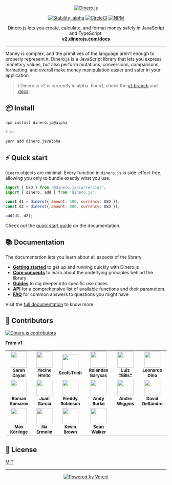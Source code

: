 <p align="center">
  <a href="https://v2.dinerojs.com/docs">
    <img alt="Dinero.js" src="https://raw.githubusercontent.com/dinerojs/dinero.js/main/.github/banner.png">
  </a>
</p>

<p align="center">
  <a href="https://www.npmjs.com/package/dinero.js?activeTab=versions"><img alt="Stability: alpha" src="https://img.shields.io/badge/stability-alpha-f4d03f.svg" /></a>
  <a href="https://circleci.com/gh/dinerojs/dinero.js"><img alt="CircleCI" src="https://img.shields.io/circleci/build/gh/dinerojs/dinero.js"></a>
  <a href="https://github.com/dinerojs/dinero.js/blob/master/LICENSE"><img alt="NPM" src="https://img.shields.io/npm/l/dinero.js"></a>
</p>

<p align="center">
  Dinero.js lets you create, calculate, and format money safely in JavaScript and TypeScript.<br>
  <a href="https://v2.dinerojs.com/docs"><strong>v2.dinerojs.com/docs</strong></a>
</p>

---

Money is complex, and the primitives of the language aren't enough to properly represent it. Dinero.js is a JavaScript library that lets you express monetary values, but also perform mutations, conversions, comparisons, formatting, and overall make money manipulation easier and safer in your application.

> ℹ️ Dinero.js v2 is currently in alpha. For v1, check the [`v1` branch](https://github.com/dinerojs/dinero.js/tree/v1) and [docs](https://v1.dinerojs.com/).

## 📦 Install

```sh
npm install dinero.js@alpha

# or

yarn add dinero.js@alpha
```

## ⚡️ Quick start

`Dinero` objects are minimal. Every function in `dinero.js` is side-effect free, allowing you only to bundle exactly what you use.

```js
import { USD } from '@dinero.js/currencies';
import { dinero, add } from 'dinero.js';

const d1 = dinero({ amount: 500, currency: USD });
const d2 = dinero({ amount: 800, currency: USD });

add(d1, d2);
```

Check out the [quick start guide](https://v2.dinerojs.com/docs/getting-started/quick-start) on the documentation.

## 📚 Documentation

The documentation lets you learn about all aspects of the library.

- [**Getting started**](https://v2.dinerojs.com/docs/getting-started/quick-start) to get up and running quickly with Dinero.js
- [**Core concepts**](https://v2.dinerojs.com/docs/core-concepts/amount) to learn about the underlying principles behind the library
- [**Guides**](https://v2.dinerojs.com/docs/guides/using-different-amount-types) to dig deeper into specific use cases.
- [**API**](https://v2.dinerojs.com/docs/api/mutations/add) for a comprehensive list of available functions and their parameters.
- [**FAQ**](https://v2.dinerojs.com/docs/faq/does-dinerojs-support-cryptocurrencies) for common answers to questions you might have

Visit the [full documentation](https://v2.dinerojs.com/docs) to know more.

## 👥 Contributors

[![Dinero.js contributors](https://contrib.rocks/image?repo=dinerojs/dinero.js)](https://github.com/dinerojs/dinero.js/graphs/contributors)

**From v1**

<table>
  <tbody>
    <tr>
      <td align="center">
        <a href="https://sarahdayan.dev" rel="nofollow"
          ><img
            src="https://avatars1.githubusercontent.com/u/5370675?v=4"
            alt=""
            width="50"
            height="50"
          /><br /><sub><b>Sarah Dayan</b></sub></a
        >
      </td>
      <td align="center">
        <a href="https://github.com/yacinehmito"
          ><img
            src="https://avatars1.githubusercontent.com/u/6893840?v=4"
            alt=""
            width="50"
            height="50"
          /><br /><sub><b>Yacine Hmito</b></sub></a
        >
      </td>
      <td align="center">
        <a href="https://github.com/scotttrinh"
          ><img
            src="https://avatars1.githubusercontent.com/u/1682194?v=4"
            alt=""
            width="50"
            height="50"
          /><br /><sub><b>Scott Trinh</b></sub></a
        >
      </td>
      <td align="center">
        <a href="https://rolandasb.com" rel="nofollow"
          ><img
            src="https://avatars0.githubusercontent.com/u/1409998?v=4"
            alt=""
            width="50"
            height="50"
          /><br /><sub><b>Rolandas Barysas</b></sub></a
        >
      </td>
      <td align="center">
        <a href="https://www.luizpb.com/en/" rel="nofollow"
          ><img
            src="https://avatars1.githubusercontent.com/u/1798830?v=4"
            alt=""
            width="50"
            height="50"
          /><br /><sub><b>Luiz "Bills"</b></sub></a
        >
      </td>
      <td align="center">
        <a href="https://kunst.com.br" rel="nofollow"
          ><img
            src="https://avatars2.githubusercontent.com/u/8649362?v=4"
            alt=""
            width="50"
            height="50"
          /><br /><sub><b>Leonardo Dino</b></sub></a
        >
      </td>
    </tr>
    <tr>
      <td align="center">
        <a href="https://www.kizu.ru/" rel="nofollow"
          ><img
            src="https://avatars3.githubusercontent.com/u/177485?v=4"
            alt=""
            width="50"
            height="50"
          /><br /><sub><b>Roman Komarov</b></sub></a
        >
      </td>
      <td align="center">
        <a href="http://jotaoncode.com/" rel="nofollow"
          ><img
            src="https://avatars3.githubusercontent.com/u/4575026?v=4"
            alt=""
            width="50"
            height="50"
          /><br /><sub><b>Juan Garcia</b></sub></a
        >
      </td>
      <td align="center">
        <a href="https://github.com/frobinsonj"
          ><img
            src="https://avatars3.githubusercontent.com/u/16726902?v=4"
            alt=""
            width="50"
            height="50"
          /><br /><sub><b>Freddy Robinson</b></sub></a
        >
      </td>
      <td align="center">
        <a href="https://twitter.com/andybrk" rel="nofollow"
          ><img
            src="https://avatars0.githubusercontent.com/u/273857?v=4"
            alt=""
            width="50"
            height="50"
          /><br /><sub><b>Andy Burke</b></sub></a
        >
      </td>
      <td align="center">
        <a href="https://github.com/andrewiggins"
          ><img
            src="https://avatars3.githubusercontent.com/u/459878?v=4"
            alt=""
            width="50"
            height="50"
          /><br /><sub><b>Andre Wiggins</b></sub></a
        >
      </td>
      <td align="center">
        <a href="https://desandro.com" rel="nofollow"
          ><img
            src="https://avatars0.githubusercontent.com/u/85566?v=4"
            alt=""
            width="50"
            height="50"
          /><br /><sub><b>David DeSandro</b></sub></a
        >
      </td>
    </tr>
    <tr>
      <td align="center">
        <a href="http://maxk.se" rel="nofollow"
          ><img
            src="https://avatars1.githubusercontent.com/u/19932622?v=4"
            alt=""
            width="50"
            height="50"
          /><br /><sub><b>Max Körlinge</b></sub></a
        >
      </td>
      <td align="center">
        <a href="https://github.com/dotpack"
          ><img
            src="https://avatars2.githubusercontent.com/u/1175814?v=4"
            alt=""
            width="50"
            height="50"
          /><br /><sub><b>Ilia Ermolin</b></sub></a
        >
      </td>
      <td align="center">
        <a href="https://coina.ge" rel="nofollow"
          ><img
            src="https://avatars1.githubusercontent.com/u/1531750?v=4"
            alt=""
            width="50"
            height="50"
          /><br /><sub><b>Kevin Brown</b></sub></a
        >
      </td>
      <td align="center">
        <a href="https://seankwalker.com" rel="nofollow"
          ><img
            src="https://avatars.githubusercontent.com/u/20524136?v=4"
            alt=""
            width="50"
            height="50"
          /><br /><sub><b>Sean Walker</b></sub></a
        >
      </td>
    </tr>
  </tbody>
</table>

## 📜 License

[MIT](LICENSE)

---

<div align="center">

[![Powered by Vercel](.github/powered-by-vercel.svg)](https://vercel.com/?utm_source=dinerojs&utm_campaign=oss)

</div>
